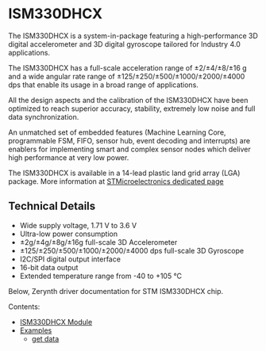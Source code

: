 # ISM330DHCX

The ISM330DHCX is a system-in-package featuring a high-performance 3D digital accelerometer and 3D digital gyroscope tailored for Industry 4.0 applications.

The ISM330DHCX has a full-scale acceleration range of ±2/±4/±8/±16 g and a wide angular rate range of ±125/±250/±500/±1000/±2000/±4000 dps that enable its usage in a broad range of applications.

All the design aspects and the calibration of the ISM330DHCX have been optimized to reach superior accuracy, stability, extremely low noise and full data synchronization.

An unmatched set of embedded features (Machine Learning Core, programmable FSM, FIFO, sensor hub, event decoding and interrupts) are enablers for implementing smart and complex sensor nodes which deliver high performance at very low power.

The ISM330DHCX is available in a 14-lead plastic land grid array (LGA) package.
More information at [STMicroelectronics dedicated page](https://www.st.com/en/mems-and-sensors/ism330dhcx.html)

## Technical Details


* Wide supply voltage, 1.71 V to 3.6 V
* Ultra-low power consumption
* ±2g/±4g/±8g/±16g full-scale 3D Accelerometer
* ±125/±250/±500/±1000/±2000/±4000 dps full-scale 3D Gyroscope
* I2C/SPI digital output interface
* 16-bit data output
* Extended temperature range from -40 to +105 °C

Below, Zerynth driver documentation for STM ISM330DHCX chip.

Contents:


* [ISM330DHCX Module](https://docs.zerynth.com/latest/official/lib.stm.ism330dhcx/docs/official_lib.stm.ism330dhcx_ism330dhcx.html)
* [Examples](https://docs.zerynth.com/latest/official/lib.stm.ism330dhcx/examples/examples.html)
    * [get data](https://docs.zerynth.com/latest/official/lib.stm.ism330dhcx/examples/examples.html#get-data)
